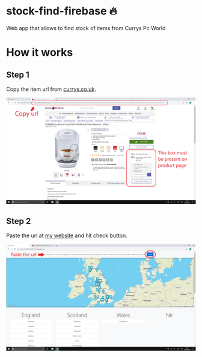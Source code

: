 # stock-find-firebase 🔥
Web app that allows to find stock of items from Currys Pc World
# How it works
## Step 1
Copy the item url from [currys.co.uk](https://www.currys.co.uk/gbuk/index.html).

![Step 1](Media/step1.png)
## Step 2
Paste the url at [my website](https://stockfind-348c3.firebaseapp.com/) and hit check button.

![Step 2](Media/step2.png)
